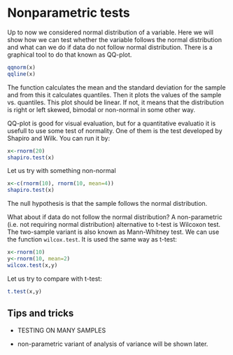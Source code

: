# Nonparametric tests

Up to now we considered normal distribution of a variable. Here we will show how we can test whether
the variable follows the normal distribution and what can we do if data do not follow normal distribution.
There is a graphical tool to do that known as QQ-plot.
```R
qqnorm(x)
qqline(x)
```
The function calculates the mean and the standard deviation for the sample and from this it calculates
quantiles. Then it plots the values of the sample vs. quantiles. This plot should be linear. If not, 
it means that the distribution is right or left skewed, bimodal or non-normal in some other way.

QQ-plot is good for visual evaluation, but for a quantitative evaluatio it is usefull to use some
test of normality. One of them is the test developed by Shapiro and Wilk. You can run it by:
```R
x<-rnorm(20)
shapiro.test(x)
```
Let us try with something non-normal
```R
x<-c(rnorm(10), rnorm(10, mean=4))
shapiro.test(x)
```
The null hypothesis is that the sample follows the normal distribution.

What about if data do not follow the normal distribution? A non-parametric (i.e. not requiring normal
distribution) alternative to t-test is Wilcoxon test. The two-sample variant is also known as
Mann-Whitney test. We can use the function `wilcox.test`. It is used the same way as t-test:
```R
x<-rnorm(10)
y<-rnorm(10, mean=2)
wilcox.test(x,y)
```
Let us try to compare with t-test:
```R
t.test(x,y)
```

## Tips and tricks

* TESTING ON MANY SAMPLES

* non-parametric variant of analysis of variance will be shown later.

